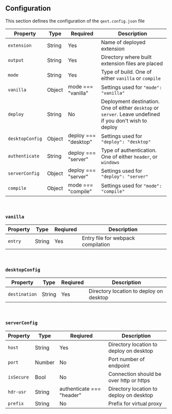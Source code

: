 ## Configuration

This section defines the configuration of the `qext.config.json` file

| Property        | Type   | Required             | Description                                                                                              |
| --------------- | ------ | -------------------- | -------------------------------------------------------------------------------------------------------- |
| `extension`     | String | Yes                  | Name of deployed extension                                                                               |
| `output`        | String | Yes                  | Directory where built extension files are placed                                                         |
| `mode`          | String | Yes                  | Type of build. One of either `vanilla` or `compile`                                                      |
| `vanilla`       | Object | mode === "vanilla"   | Settings used for `"mode": "vanilla"`                                                                    |
| `deploy`        | String | No                   | Deployment destination. One of either `desktop` or `server`. Leave undefined if you don't wish to deploy |
| `desktopConfig` | Object | deploy === "desktop" | Settings used for `"deploy": "desktop"`                                                                  |
| `authenticate`  | String | deploy === "server"  | Type of authentication. One of either `header`, or `windows`                                             |
| `serverConfig`  | Object | deploy === "server"  | Settings used for `"deploy": "server"`                                                                   |
| `compile`       | Object | mode === "compile"   | Settings used for `"mode": "compile"`                                                                    |

</br>

### `vanilla`

| Property | Type   | Reqiured | Description                        |
| -------- | ------ | -------- | ---------------------------------- |
| `entry`  | String | Yes      | Entry file for webpack compilation |

</br>

### `desktopConfig`

| Property      | Type   | Reqiured | Description                             |
| ------------- | ------ | -------- | --------------------------------------- |
| `destination` | String | Yes      | Directory location to deploy on desktop |

</br>

### `serverConfig`

| Property   | Type   | Reqiured                  | Description                             |
| ---------- | ------ | ------------------------- | --------------------------------------- |
| `host`     | String | Yes                       | Directory location to deploy on desktop |
| `port`     | Number | No                        | Port number of endpoint                 |
| `isSecure` | Bool   | No                        | Connection should be over http or https |
| `hdr-usr`  | String | authenticate === "header" | Directory location to deploy on desktop |
| `prefix`   | String | No                        | Prefix for virtual proxy                |
